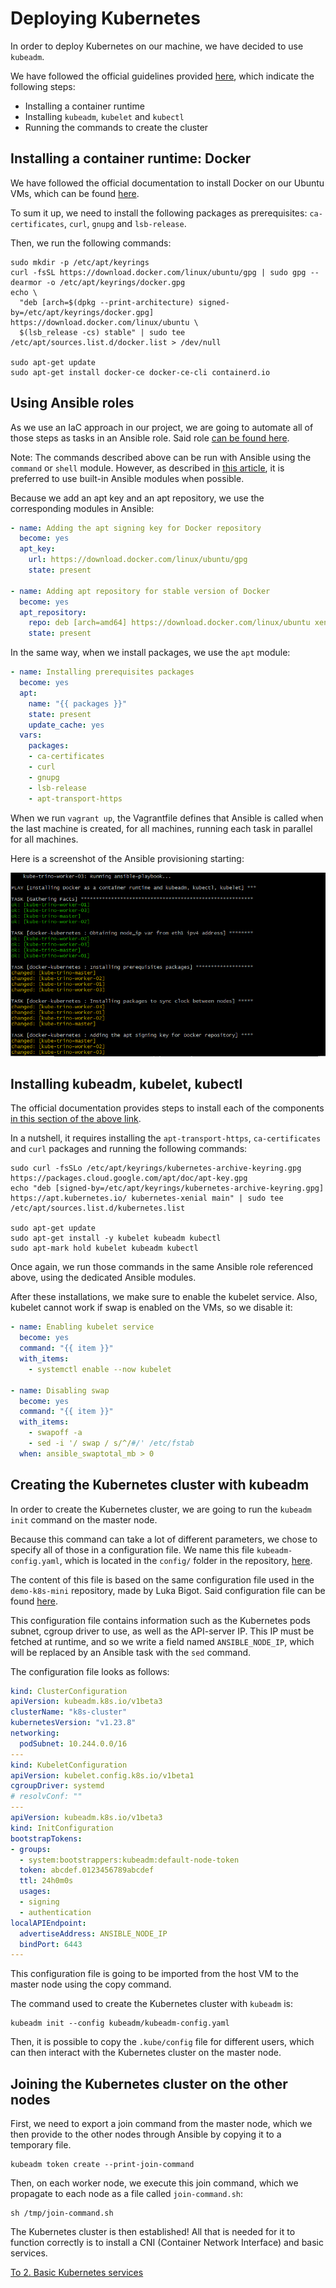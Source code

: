 # Deploying Kubernetes

In order to deploy Kubernetes on our machine, we have decided to use `kubeadm`.

We have followed the official guidelines provided [here](https://kubernetes.io/docs/setup/production-environment/tools/kubeadm/install-kubeadm/), which indicate the following steps:

- Installing a container runtime
- Installing `kubeadm`, `kubelet` and `kubectl`
- Running the commands to create the cluster

## Installing a container runtime: Docker

We have followed the official documentation to install Docker on our Ubuntu VMs, which can be found [here](https://docs.docker.com/engine/install/ubuntu/#install-using-the-repository).

To sum it up, we need to install the following packages as prerequisites: `ca-certificates`, `curl`, `gnupg` and `lsb-release`.

Then, we run the following commands:

```shell
sudo mkdir -p /etc/apt/keyrings
curl -fsSL https://download.docker.com/linux/ubuntu/gpg | sudo gpg --dearmor -o /etc/apt/keyrings/docker.gpg
echo \
  "deb [arch=$(dpkg --print-architecture) signed-by=/etc/apt/keyrings/docker.gpg] https://download.docker.com/linux/ubuntu \
  $(lsb_release -cs) stable" | sudo tee /etc/apt/sources.list.d/docker.list > /dev/null
  
sudo apt-get update
sudo apt-get install docker-ce docker-ce-cli containerd.io
```

## Using Ansible roles

As we use an IaC approach in our project, we are going to automate all of those steps as tasks in an Ansible role. Said role [can be found here](../roles/docker-kubernetes/tasks/main.yml).

Note: The commands described above can be run with Ansible using the `command` or `shell` module. However, as described in [this article](https://www.ansiblepilot.com/articles/ansible-modules-command-vs-shell/), it is preferred to use built-in Ansible modules when possible.

Because we add an apt key and an apt repository, we use the corresponding modules in Ansible:

```yaml
- name: Adding the apt signing key for Docker repository
  become: yes
  apt_key:
    url: https://download.docker.com/linux/ubuntu/gpg
    state: present

- name: Adding apt repository for stable version of Docker
  become: yes
  apt_repository:
    repo: deb [arch=amd64] https://download.docker.com/linux/ubuntu xenial stable
    state: present
```

In the same way, when we install packages, we use the `apt` module:

```yaml
- name: Installing prerequisites packages
  become: yes
  apt:
    name: "{{ packages }}"
    state: present
    update_cache: yes
  vars:
    packages:
    - ca-certificates
    - curl
    - gnupg
    - lsb-release
    - apt-transport-https
```

When we run `vagrant up`, the Vagrantfile defines that Ansible is called when the last machine is created, for all machines, running each task in parallel for all machines.

Here is a screenshot of the Ansible provisioning starting:

![Screenshot of the Ansible provisioning process](../img/1-1-ansible-start.png)

## Installing kubeadm, kubelet, kubectl

The official documentation provides steps to install each of the components [in this section of the above link](https://kubernetes.io/docs/setup/production-environment/tools/kubeadm/install-kubeadm/#installing-kubeadm-kubelet-and-kubectl).

In a nutshell, it requires installing the `apt-transport-https`, `ca-certificates` and `curl` packages and running the following commands:

```shell
sudo curl -fsSLo /etc/apt/keyrings/kubernetes-archive-keyring.gpg https://packages.cloud.google.com/apt/doc/apt-key.gpg
echo "deb [signed-by=/etc/apt/keyrings/kubernetes-archive-keyring.gpg] https://apt.kubernetes.io/ kubernetes-xenial main" | sudo tee /etc/apt/sources.list.d/kubernetes.list

sudo apt-get update
sudo apt-get install -y kubelet kubeadm kubectl
sudo apt-mark hold kubelet kubeadm kubectl
```

Once again, we run those commands in the same Ansible role referenced above, using the dedicated Ansible modules.

After these installations, we make sure to enable the kubelet service. Also, kubelet cannot work if swap is enabled on the VMs, so we disable it:

```yaml
- name: Enabling kubelet service
  become: yes
  command: "{{ item }}"
  with_items:
    - systemctl enable --now kubelet
    
- name: Disabling swap
  become: yes
  command: "{{ item }}"
  with_items:
    - swapoff -a
    - sed -i '/ swap / s/^/#/' /etc/fstab
  when: ansible_swaptotal_mb > 0
```

## Creating the Kubernetes cluster with kubeadm

In order to create the Kubernetes cluster, we are going to run the `kubeadm init` command on the master node.

Because this command can take a lot of different parameters, we chose to specify all of those in a configuration file. We name this file `kubeadm-config.yaml`, which is located in the `config/` folder in the repository, [here](../config/kubeadm-config.yaml).

The content of this file is based on the same configuration file used in the `demo-k8s-mini` repository, made by Luka Bigot. Said configuration file can be found [here](https://github.com/adaltas/demo-k8s-mini/blob/main/resources/kubeadm/kubeadm-config.yaml).

This configuration file contains information such as the Kubernetes pods subnet, cgroup driver to use, as well as the API-server IP. This IP must be fetched at runtime, and so we write a field named `ANSIBLE_NODE_IP`, which will be replaced by an Ansible task with the `sed` command.

The configuration file looks as follows:

```yaml
kind: ClusterConfiguration
apiVersion: kubeadm.k8s.io/v1beta3
clusterName: "k8s-cluster"
kubernetesVersion: "v1.23.8"
networking:
  podSubnet: 10.244.0.0/16
---
kind: KubeletConfiguration
apiVersion: kubelet.config.k8s.io/v1beta1
cgroupDriver: systemd
# resolvConf: ""
---
apiVersion: kubeadm.k8s.io/v1beta3
kind: InitConfiguration
bootstrapTokens:
- groups:
  - system:bootstrappers:kubeadm:default-node-token
  token: abcdef.0123456789abcdef
  ttl: 24h0m0s
  usages:
  - signing
  - authentication
localAPIEndpoint:
  advertiseAddress: ANSIBLE_NODE_IP
  bindPort: 6443
---
```

This configuration file is going to be imported from the host VM to the master node using the copy command.

The command used to create the Kubernetes cluster with `kubeadm` is:

```shell
kubeadm init --config kubeadm/kubeadm-config.yaml
```

Then, it is possible to copy the `.kube/config` file for different users, which can then interact with the Kubernetes cluster on the master node.

## Joining the Kubernetes cluster on the other nodes

First, we need to export a join command from the master node, which we then provide to the other nodes through Ansible by copying it to a temporary file.

```shell
kubeadm token create --print-join-command
```

Then, on each worker node, we execute this join command, which we propagate to each node as a file called `join-command.sh`:

```shell
sh /tmp/join-command.sh
```

The Kubernetes cluster is then established! All that is needed for it to function correctly is to install a CNI (Container Network Interface) and basic services.

[To 2. Basic Kubernetes services](2-basic-kubernetes-services.md)